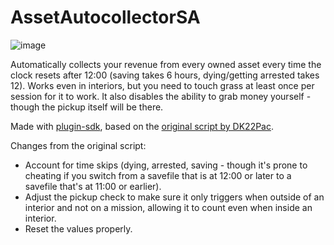 # AssetAutocollectorSA
![image](https://github.com/SandeMC/AssetAutocollectorSA/assets/70141395/54f4845b-ac47-4372-bfcc-c4d0551466ea)

Automatically collects your revenue from every owned asset every time the clock resets after 12:00 (saving takes 6 hours, dying/getting arrested takes 12). Works even in interiors, but you need to touch grass at least once per session for it to work. It also disables the ability to grab money yourself - though the pickup itself will be there. 

Made with [plugin-sdk](https://github.com/DK22Pac/plugin-sdk), based on the [original script by DK22Pac](https://gtaforums.com/topic/882892-asset-autocollector/?do=findComment&comment=1069437800). 

Changes from the original script:
- Account for time skips (dying, arrested, saving - though it's prone to cheating if you switch from a savefile that is at 12:00 or later to a savefile that's at 11:00 or earlier).
- Adjust the pickup check to make sure it only triggers when outside of an interior and not on a mission, allowing it to count even when inside an interior.
- Reset the values properly.

